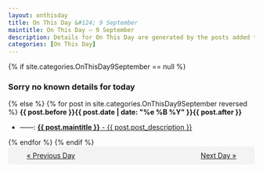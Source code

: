 ```yaml
---
layout: onthisday
title: On This Day &#124; 9 September
maintitle: On This Day — 9 September
description: Details for On This Day are generated by the posts added to the website so the content is subject to changes/updates over time.
categories: [On This Day]
---
```


{% if site.categories.OnThisDay9September == null %}
<h3>Sorry no known details for today</h3>
{% else %}
{% for post in site.categories.OnThisDay9September reversed %}
<strong>{{ post.before }}{{ post.date | date: "%e %B %Y" }}{{ post.after }}</strong>
<ul>
<li> ——: <a class="{{ post.class }}" href="{{ post.url }}"><strong>{{ post.maintitle }}</strong> - {{ post.post_description }}</a></li>
</ul>
{% endfor %}
{% endif %}

<div style="background-color: #f3f3f3; padding: 10px; border-radius: 5px; text-align: center; display: flex; justify-content: space-evenly;">
<a href="/onthisday/09/09-08">« Previous Day</a>
<span style="visibility:hidden;">[ Visit Leap Year February 29 ]</span>
<a href="/onthisday/09/09-10">Next Day »</a>
</div>
